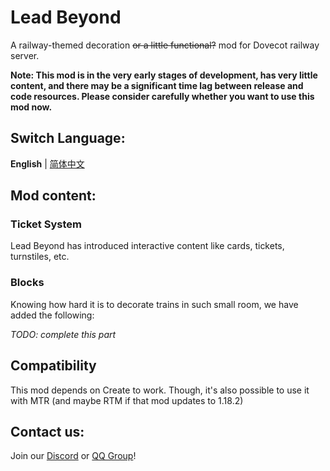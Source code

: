 # Lead Beyond

A railway-themed decoration ~~or a little functional?~~ mod for Dovecot railway server.

**Note: This mod is in the very early stages of development, has very little content, and there may be a significant time lag between release and code resources. Please consider carefully whether you want to use this mod now.**

## Switch Language:
**English** | [简体中文](README.md)

## Mod content:

### Ticket System
Lead Beyond has introduced interactive content like cards, tickets, turnstiles, etc.

### Blocks
Knowing how hard it is to decorate trains in such small room, we have added the following:

*TODO: complete this part*

## Compatibility
This mod depends on Create to work. Though, it's also possible to use it with MTR (and maybe RTM if that mod updates to 1.18.2)

## Contact us:
Join our [Discord](https://discord.gg/hvSZmxMVYU) or [QQ Group](https://jq.qq.com/?_wv=1027&k=QCpaGWUY)!

